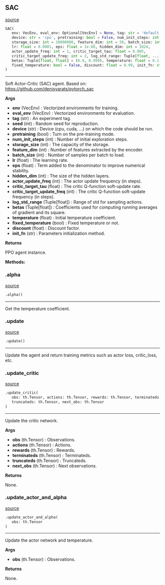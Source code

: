 #


## SAC
[source](https://github.com/RLE-Foundation/rllte/blob/main/rllte/agent/legacy/sac.py/#L41)
```python 
SAC(
   env: VecEnv, eval_env: Optional[VecEnv] = None, tag: str = 'default', seed: int = 1,
   device: str = 'cpu', pretraining: bool = False, num_init_steps: int = 5000,
   storage_size: int = 10000000, feature_dim: int = 50, batch_size: int = 1024,
   lr: float = 0.0001, eps: float = 1e-08, hidden_dim: int = 1024,
   actor_update_freq: int = 1, critic_target_tau: float = 0.005,
   critic_target_update_freq: int = 2, log_std_range: Tuple[float, ...] = (-5.0, 2),
   betas: Tuple[float, float] = (0.9, 0.999), temperature: float = 0.1,
   fixed_temperature: bool = False, discount: float = 0.99, init_fn: str = 'orthogonal'
)
```


---
Soft Actor-Critic (SAC) agent.
Based on: https://github.com/denisyarats/pytorch_sac


**Args**

* **env** (VecEnv) : Vectorized environments for training.
* **eval_env** (VecEnv) : Vectorized environments for evaluation.
* **tag** (str) : An experiment tag.
* **seed** (int) : Random seed for reproduction.
* **device** (str) : Device (cpu, cuda, ...) on which the code should be run.
* **pretraining** (bool) : Turn on the pre-training mode.
* **num_init_steps** (int) : Number of initial exploration steps.
* **storage_size** (int) : The capacity of the storage.
* **feature_dim** (int) : Number of features extracted by the encoder.
* **batch_size** (int) : Number of samples per batch to load.
* **lr** (float) : The learning rate.
* **eps** (float) : Term added to the denominator to improve numerical stability.
* **hidden_dim** (int) : The size of the hidden layers.
* **actor_update_freq** (int) : The actor update frequency (in steps).
* **critic_target_tau** (float) : The critic Q-function soft-update rate.
* **critic_target_update_freq** (int) : The critic Q-function soft-update frequency (in steps).
* **log_std_range** (Tuple[float]) : Range of std for sampling actions.
* **betas** (Tuple[float]) : Coefficients used for computing running averages of gradient and its square.
* **temperature** (float) : Initial temperature coefficient.
* **fixed_temperature** (bool) : Fixed temperature or not.
* **discount** (float) : Discount factor.
* **init_fn** (str) : Parameters initialization method.



**Returns**

PPO agent instance.


**Methods:**


### .alpha
[source](https://github.com/RLE-Foundation/rllte/blob/main/rllte/agent/legacy/sac.py/#L162)
```python
.alpha()
```

---
Get the temperature coefficient.

### .update
[source](https://github.com/RLE-Foundation/rllte/blob/main/rllte/agent/legacy/sac.py/#L166)
```python
.update()
```

---
Update the agent and return training metrics such as actor loss, critic_loss, etc.

### .update_critic
[source](https://github.com/RLE-Foundation/rllte/blob/main/rllte/agent/legacy/sac.py/#L194)
```python
.update_critic(
   obs: th.Tensor, actions: th.Tensor, rewards: th.Tensor, terminateds: th.Tensor,
   truncateds: th.Tensor, next_obs: th.Tensor
)
```

---
Update the critic network.


**Args**

* **obs** (th.Tensor) : Observations.
* **actions** (th.Tensor) : Actions.
* **rewards** (th.Tensor) : Rewards.
* **terminateds** (th.Tensor) : Terminateds.
* **truncateds** (th.Tensor) : Truncateds.
* **next_obs** (th.Tensor) : Next observations.


**Returns**

None.

### .update_actor_and_alpha
[source](https://github.com/RLE-Foundation/rllte/blob/main/rllte/agent/legacy/sac.py/#L244)
```python
.update_actor_and_alpha(
   obs: th.Tensor
)
```

---
Update the actor network and temperature.


**Args**

* **obs** (th.Tensor) : Observations.


**Returns**

None.
